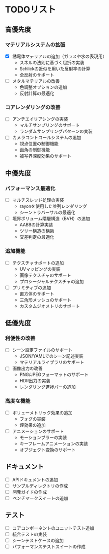 # TODOリスト

## 高優先度

### マテリアルシステムの拡張
- [x] 誘電体マテリアルの追加（ガラスや水の表現用）
  - スネルの法則に基づく屈折の実装
  - Schlickの近似を用いた反射率の計算
  - 全反射のサポート
- [ ] メタルマテリアルの改善
  - 色調整オプションの追加
  - 反射計算の最適化

### コアレンダリングの改善
- [ ] アンチエイリアシングの実装
  - マルチサンプリングのサポート
  - ランダムサンプリングパターンの実装
- [ ] カメラコントロールシステムの追加
  - 視点位置の制御機能
  - 画角の制御機能
  - 被写界深度効果のサポート

## 中優先度

### パフォーマンス最適化
- [ ] マルチスレッド処理の実装
  - rayonを使用した並列レンダリング
  - シーントラバーサルの最適化
- [ ] 境界ボリューム階層構造（BVH）の追加
  - AABBの計算実装
  - ツリー構造の構築
  - 交差判定の最適化

### 追加機能
- [ ] テクスチャサポートの追加
  - UVマッピングの実装
  - 画像テクスチャのサポート
  - プロシージャルテクスチャの追加
- [ ] プリミティブの追加
  - 直方体のサポート
  - 三角形メッシュのサポート
  - カスタムジオメトリのサポート

## 低優先度

### 利便性の改善
- [ ] シーン設定ファイルのサポート
  - JSON/YAMLでのシーン記述実装
  - マテリアルライブラリのサポート
- [ ] 画像出力の改善
  - PNG/JPEGフォーマットのサポート
  - HDR出力の実装
  - レンダリング進捗バーの追加

### 高度な機能
- [ ] ボリューメトリック効果の追加
  - フォグの実装
  - 煙効果の追加
- [ ] アニメーションのサポート
  - モーションブラーの実装
  - キーフレームアニメーションの実装
  - オブジェクト変換のサポート

## ドキュメント
- [ ] APIドキュメントの追加
- [ ] サンプルディレクトリの作成
- [ ] 開発ガイドの作成
- [ ] ベンチマークスイートの追加

## テスト
- [ ] コアコンポーネントのユニットテスト追加
- [ ] 統合テストの実装
- [ ] シーンテストケースの追加
- [ ] パフォーマンステストスイートの作成
